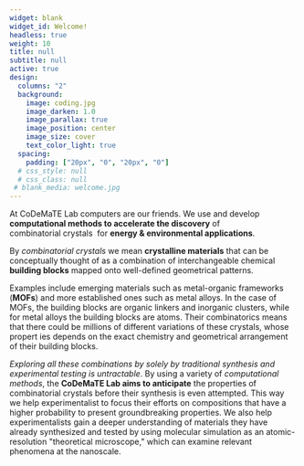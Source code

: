 ```yaml
---
widget: blank
widget_id: Welcome!
headless: true
weight: 10
title: null
subtitle: null
active: true
design:
  columns: "2"
  background:
    image: coding.jpg
    image_darken: 1.0
    image_parallax: true
    image_position: center
    image_size: cover
    text_color_light: true
  spacing:
    padding: ["20px", "0", "20px", "0"]
  # css_style: null
  # css_class: null
 # blank_media: welcome.jpg
---
```


At CoDeMaTE Lab computers are our friends. We use and develop **computational methods to accelerate the discovery** of combinatorial crystals  for **energy & environmental applications**.

By _combinatorial crystals_ we mean **crystalline materials** that can be conceptually thought of as a combination of interchangeable  chemical **building blocks** mapped onto well-defined geometrical patterns.

Examples include emerging materials such as metal-organic frameworks (**MOFs**) and more established ones such as metal alloys. 
In the case of MOFs, the building blocks are organic linkers and inorganic clusters, while for metal alloys the building blocks are atoms. Their combinatorics means that there could be millions of different variations of these crystals, whose propert ies depends on the exact chemistry and geometrical arrangement of their building blocks. 

_Exploring all these combinations by solely by traditional synthesis and experimental testing is untractable_. By using a variety of _computational methods_, the **CoDeMaTE Lab aims to anticipate** the properties of combinatorial crystals before their synthesis is even attempted. This way we help experimentalist to focus their efforts on compositions that have a higher probability to present groundbreaking properties. We also help experimentalists gain  a deeper understanding of materials they have already synthesized and tested by using molecular simulation as an atomic-resolution "theoretical microscope," which can examine relevant phenomena at the nanoscale.
